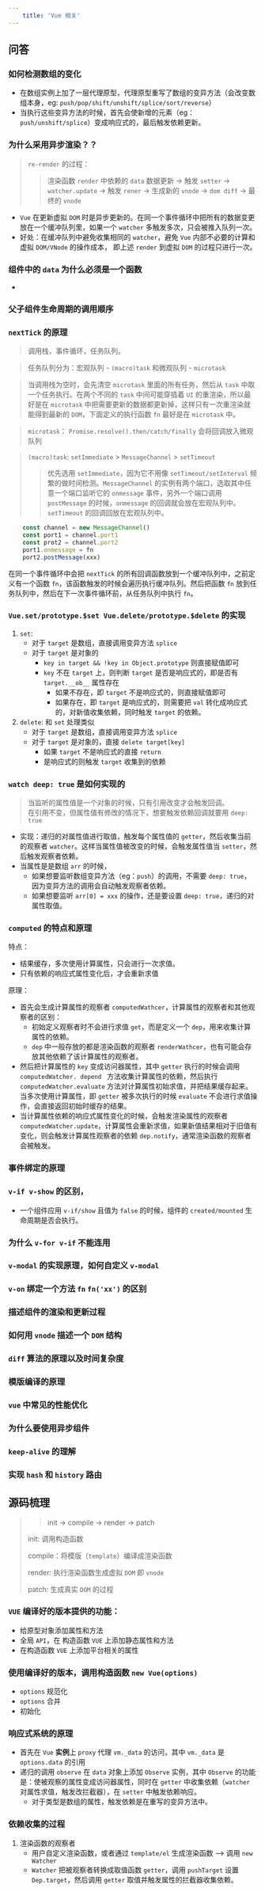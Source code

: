 ```yaml
---
	title: 'Vue 相关'
---
```


## 问答

### 如何检测数组的变化

- 在数组实例上加了一层代理原型，代理原型重写了数组的变异方法（会改变数组本身，eg: `push/pop/shift/unshift/splice/sort/reverse`）
- 当执行这些变异方法的时候，首先会使新增的元素（eg：`push/unshift/splice`）变成响应式的，最后触发依赖更新。

	
### 为什么采用异步渲染？？
> `re-render` 的过程：
>> 渲染函数 `render` 中依赖的 `data` 数据更新 -> 触发 `setter` -> `watcher.update` -> 触发 `rener` -> 生成新的 `vnode` -> `dom diff` -> 最终的 `vnode`

- `Vue` 在更新虚拟 `DOM` 时是异步更新的。在同一个事件循环中把所有的数据变更放在一个缓冲队列里，如果一个 `watcher` 多触发多次，只会被推入队列一次。
- 好处：在缓冲队列中避免收集相同的 `watcher`，避免 `Vue` 内部不必要的计算和 虚拟 `DOM/VNode` 的操作成本， 即上述 `render` 到虚拟 `DOM` 的过程只进行一次。

### 组件中的 `data` 为什么必须是一个函数
- 

### 父子组件生命周期的调用顺序

### `nextTick` 的原理
	
> 调用栈，事件循环，任务队列。
	
> 任务队列分为：宏观队列 - `(macro)task` 和微观队列 - `microtask`
	
> 当调用栈为空时，会先清空 `microtask` 里面的所有任务，然后从 `task` 中取一个任务执行。在两个不同的 `task` 中间可能穿插着 `UI` 的重渲染，所以最好是在 `microtask` 中把需要更新的数据都更新掉，这样只有一次重渲染就能得到最新的 `DOM`，下面定义的执行函数 `fn` 最好是在 `microtask` 中。
	
> `microtask`： `Promise.resolve().then/catch/finally` 会将回调放入微观队列
	
> `(macro)task`: `setImmediate` > `MessageChannel` > `setTimeout`
>> 优先选用 `setImmediate`，因为它不用像 `setTimeout/setInterval` 频繁的做时间检测。`MessageChannel` 的实例有两个端口，选取其中任意一个端口监听它的 `onmessage` 事件，另外一个端口调用 `postMessage` 的时候，`onmessage` 的回调就会放在宏观队列中。`setTimeout` 的回调回放在宏观队列中。
	
``` js
	const channel = new MessageChannel()
	const port1 = channel.port1
	const prot2 = channel.port2
	port1.onmessage = fn
	port2.postMessage(xxx)
``` 

在同一个事件循环中会把 `nextTick` 的所有回调函数放到一个缓冲队列中，之前定义有一个函数 `fn`，该函数触发的时候会遍历执行缓冲队列。然后把函数 `fn` 放到任务队列中，然后在下一次事件循环前，从任务队列中执行 `fn`。
	
### `Vue.set/prototype.$set Vue.delete/prototype.$delete` 的实现

1. `set`: 
	- 对于 `target` 是数组，直接调用变异方法 `splice`
	- 对于 `target` 是对象的
		- `key in target && !key in Object.prototype` 则直接赋值即可
		- `key` 不在 `target` 上，则判断 `target` 是否是响应式的，即是否有 `target.__ob__` 属性存在
			- 如果不存在，即 `target` 不是响应式的，则直接赋值即可
			- 如果存在，即 `target` 是响应式的，则需要把 `val` 转化成响应式的，对新值收集依赖，同时触发 `target` 的依赖。
2. `delete`: 和 `set` 处理类似
	- 对于 `target` 是数组，直接调用变异方法 `splice`
	- 对于 `target` 是对象的，直接 `delete target[key]`
		- 如果 `target` 不是响应式的直接 `return`
		- 是响应式的则触发 `target` 收集到的依赖

### `watch deep: true` 是如何实现的

> 当监听的属性值是一个对象的时候，只有引用改变才会触发回调。<br />
> 在引用不变，但属性值有修改的情况下，想要触发依赖回调就要用 `deep: true`

- 实现：递归的对属性值进行取值，触发每个属性值的 `getter`，然后收集当前的观察者 `watcher`。这样当属性值被改变的时候，会触发属性值当 `setter`，然后触发观察者依赖。
- 当属性是是数组 `arr` 的时候，
	- 如果想要监听数组变异方法（eg：`push`）的调用，不需要 `deep: true`，因为变异方法的调用会自动触发观察者依赖。
	- 如果想要监听 `arr[0] = xxx` 的操作，还是要设置 `deep: true`，递归的对属性取值。
	
### `computed` 的特点和原理
特点：

- 结果缓存，多次使用计算属性，只会进行一次求值。
- 只有依赖的响应式属性变化后，才会重新求值

原理：

- 首先会生成计算属性的观察者 `computedWathcer`，计算属性的观察者和其他观察者的区别：
	- 初始定义观察者时不会进行求值 `get`，而是定义一个 `dep`，用来收集计算属性的依赖。
	- `dep` 中一般存放的都是渲染函数的观察者 `renderWathcer`，也有可能会存放其他依赖了该计算属性的观察者。
- 然后把计算属性的 `key` 变成访问器属性，其中 `getter` 执行的时候会调用 `computedWatcher. depend ` 方法收集计算属性的依赖，然后执行 `computedWatcher.evaluate` 方法对计算属性初始求值，并把结果缓存起来。当多次使用计算属性，即 `getter` 被多次执行的时候 `evaluate` 不会进行求值操作，会直接返回初始时缓存的结果。
- 当计算属性依赖的响应式属性变化的时候，会触发渲染属性的观察者 `computedWatcher.update`，计算属性会重新求值，如果新值结果相对于旧值有变化，则会触发计算属性观察者的依赖 `dep.notify`，通常渲染函数的观察者会被触发。
 


### 事件绑定的原理
### `v-if v-show` 的区别，

- 一个组件应用 `v-if/show` 且值为 `false` 的时候，组件的 `created/mounted` 生命周期是否会执行。

### 为什么 `v-for v-if` 不能连用
### `v-modal` 的实现原理，如何自定义 `v-modal`
### `v-on` 绑定一个方法 `fn` `fn('xx')` 的区别
### 描述组件的渲染和更新过程
### 如何用 `vnode` 描述一个 `DOM` 结构
### `diff` 算法的原理以及时间复杂度
### 模版编译的原理
### `vue` 中常见的性能优化
### 为什么要使用异步组件
### `keep-alive` 的理解
### 实现 `hash` 和 `history` 路由



## 源码梳理
>> init -> compile -> render -> patch
> 
> init: 调用构造函数
> 
> compile：将模版（`template`）编译成渲染函数
> 
> render: 执行渲染函数生成虚拟 `DOM` 即 `vnode`
> 
> patch: 生成真实 `DOM` 的过程

### `VUE` 编译好的版本提供的功能：
 - 给原型对象添加属性和方法
 - 全局 `API`，在 构造函数 `VUE` 上添加静态属性和方法
 - 在构造函数 `VUE` 上添加平台相关的属性

### 使用编译好的版本，调用构造函数 `new Vue(options)`
 - `options` 规范化
 - `options` 合并
 - 初始化

### 响应式系统的原理
- 首先在 `Vue` **实例**上 `proxy` 代理 `vm._data` 的访问，其中 `vm._data` 是 `options.data` 的引用
- 递归的调用 `observe` 在 `data` 对象上添加 `Observe` 实例，其中 `Observe` 的功能是：使被观察的属性变成访问器属性，同时在 `getter` 中收集依赖（`watcher` 对属性求值，触发改拦截器），在 `setter` 中触发依赖响应。
	- 对于类型是数组的属性，触发依赖是在重写的变异方法中。
	
### 依赖收集的过程
1. 渲染函数的观察者
	 - 用户自定义渲染函数，或者通过 `template/el` 生成渲染函数 --> 调用 `new Watcher`
	 - `Watcher` 把被观察者转换成取值函数 `getter`，调用 `pushTarget` 设置 `Dep.target`，然后调用 `getter` 取值并触发属性的拦截器收集依赖。



